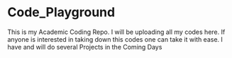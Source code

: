 # Code_Playground
This is my Academic Coding Repo.
I will be uploading all my codes here.
If anyone is interested in taking down this codes one can take it with ease.
I have and will do several Projects in the Coming Days

